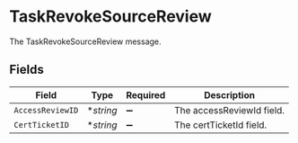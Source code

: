 # TaskRevokeSourceReview

The TaskRevokeSourceReview message.


## Fields

| Field                     | Type                      | Required                  | Description               |
| ------------------------- | ------------------------- | ------------------------- | ------------------------- |
| `AccessReviewID`          | **string*                 | :heavy_minus_sign:        | The accessReviewId field. |
| `CertTicketID`            | **string*                 | :heavy_minus_sign:        | The certTicketId field.   |